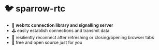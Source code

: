 
# 🐦 sparrow-rtc

- 📡 **webrtc connection library and signalling server**
- 🕹️ easily establish connections and transmit data
- 🔌 resiliently reconnect after refreshing or closing/opening browser tabs
- 💖 free and open source just for you
